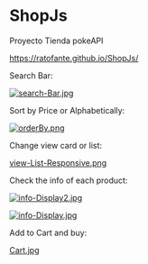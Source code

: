 # ShopJs
Proyecto Tienda pokeAPI

https://ratofante.github.io/ShopJs/



Search Bar:

[![search-Bar.jpg](https://i.postimg.cc/Zqm6PRnn/search-Bar.jpg)](https://postimg.cc/5XPHbfwW)


Sort by Price or Alphabetically: 

[![orderBy.png](https://i.postimg.cc/SNw6sVpW/orderBy.png)](https://postimg.cc/ZCxBs8nR)

Change view card or list:

[view-List-Responsive.png](https://postimg.cc/hJfXGNrz)

Check the info of each product:

[![info-Display2.jpg](https://i.postimg.cc/4xVzhtJj/info-Display2.jpg)](https://postimg.cc/PCfLgCvM)

[![info-Display.jpg](https://i.postimg.cc/05XdgPWX/info-Display.jpg)](https://postimg.cc/hhx7TWqV)


Add to Cart and buy:

[Cart.jpg](https://postimg.cc/ctQgSYcF)
